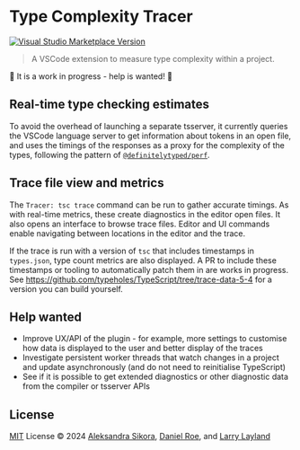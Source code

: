 # Type Complexity Tracer

<a href="https://marketplace.visualstudio.com/items?itemName=tsperf.tracer" target="__blank"><img src="https://img.shields.io/visual-studio-marketplace/v/tsperf.tracer.svg?color=eee&amp;label=VS%20Code%20Marketplace&logo=visual-studio-code" alt="Visual Studio Marketplace Version" /></a>

> A VSCode extension to measure type complexity within a project.

🚧 It is a work in progress - help is wanted! 🚧

## Real-time type checking estimates

To avoid the overhead of launching a separate tsserver, it currently queries the VSCode language server to get information about tokens in an open file, and uses the timings of the responses as a proxy for the complexity of the types, following the pattern of [`@definitelytyped/perf`](https://github.com/microsoft/DefinitelyTyped-tools/blob/41ba894ba571e55fa91ef0bb0d44d6eb6d201943/packages/perf).

## Trace file view and metrics

The `Tracer: tsc trace` command can be run to gather accurate timings.  As with real-time metrics, these create diagnostics in the editor open files. It also opens an interface to browse trace files. Editor and UI commands enable navigating between locations in the editor and the trace.

If the trace is run with a version of `tsc` that includes timestamps in `types.json`, type count metrics are also displayed. A PR to include these timestamps or tooling to automatically patch them in are works in progress.  See https://github.com/typeholes/TypeScript/tree/trace-data-5-4 for a version you can build yourself.

## Help wanted

- Improve UX/API of the plugin - for example, more settings to customise how data is displayed to the user and better display of the traces
- Investigate persistent worker threads that watch changes in a project and update asynchronously (and do not need to reinitialise TypeScript)
- See if it is possible to get extended diagnostics or other diagnostic data from the compiler or tsserver APIs

## License

[MIT](./LICENSE) License © 2024 [Aleksandra Sikora](https://github.com/beerose), [Daniel Roe](https://github.com/danielroe), and [Larry Layland](https://github.com/typeholes)
